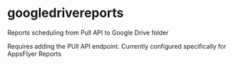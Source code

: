 # googledrivereports
Reports scheduling from Pull API to Google Drive folder


Requires adding the PUll API endpoint. Currently configured specifically for AppsFlyer Reports 
